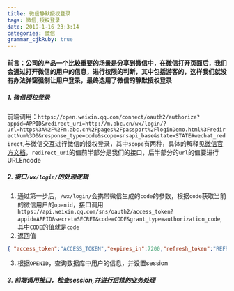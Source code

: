 ```yaml
---
title: 微信静默授权登录
tags: 微信,授权登录
date: 2019-1-16 23:3:14
categories: 微信
grammar_cjkRuby: true
---
```


#### 前言：公司的产品一个比较重要的场景是分享到微信中，在微信打开页面后，我们会通过打开微信的用户的信息，进行权限的判断，其中包括游客的，这样我们就没有办法弹窗强制让用户登录，最终选用了微信的静默授权登录

##### 1. 微信授权登录
前端调用：`https://open.weixin.qq.com/connect/oauth2/authorize?appid=APPID&redirect_uri=http://m.abc.cn/wx/login/?url=https%3A%2F%2Fm.abc.cn%2Fpages%2Fpassport%2FloginDemo.html%3FredirectNum%3D0&response_type=code&scope=snsapi_base&state=STATE#wechat_redirect`,与微信交互进行微信的授权登录，其中`scope`有两种，具体的解释见[微信官方文档](https://mp.weixin.qq.com/wiki?t=resource/res_main&id=mp1421140842)，`redirect_uri`的值前半部分是我们的接口，后半部分的`url`的值要进行URLEncode

##### 2. 接口`/wx/login/`的处理逻辑

 1. 通过第一步后，`/wx/login/`会携带微信生成的`code`的参数，根据`code`获取当前的微信用户的`openid`，接口调用`  https://api.weixin.qq.com/sns/oauth2/access_token?appid=APPID&secret=SECRET&code=CODE&grant_type=authorization_code`,其中`CODE`的值就是`code`
 2. 返回值
 
``` json
{ "access_token":"ACCESS_TOKEN","expires_in":7200,"refresh_token":"REFRESH_TOKEN","openid":"OPENID","scope":"SCOPE" }
```
3. 根据`OPENID`，查询数据库中用户的信息，并设置session

##### 3. 前端调用接口，检查session,并进行后续的业务处理